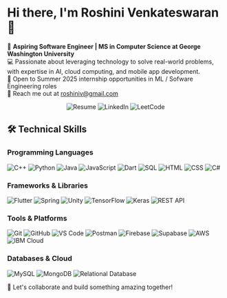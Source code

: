 # Hi there, I'm Roshini Venkateswaran 👋  

🌟 **Aspiring Software Engineer | MS in Computer Science at George Washington University**  
💻 Passionate about leveraging technology to solve real-world problems, with expertise in AI, cloud computing, and mobile app development.                              
🚀 Open to Summer 2025 internship opportunities in ML / Sofware Engineering roles                                                             
📧 Reach me out at roshiniv@gmail.com

<div style="text-align: center;">
    <a href="https://github.com/RoshiniVenkateswaran/RoshiniVenkateswaran/blob/main/Resume%20-%20Roshini%20Venkateswaran.pdf" style="text-decoration: none;">
        <img src="https://img.shields.io/badge/-Resume-%23833EA5?logo=google-drive&logoColor=white&style=for-the-badge" alt="Resume"/>
    </a>
    <a href="https://www.linkedin.com/in/roshini-venkat" style="text-decoration: none;">
        <img src="https://img.shields.io/badge/-LinkedIn-%230077B5?logo=linkedin&logoColor=white&style=for-the-badge" alt="LinkedIn" />
    </a>
    <a href="https://leetcode.com/u/user4723HU/" style="text-decoration: none;">
        <img src="https://img.shields.io/badge/-LeetCode-%23FFA116?logo=leetcode&logoColor=white&style=for-the-badge" alt="LeetCode" />
    </a>
</div>


</div>

## 🛠️ Technical Skills  

### Programming Languages  
<div>
    <img src="https://img.shields.io/badge/-C++-%2300599C?logo=c%2b%2b&logoColor=white&style=for-the-badge" alt="C++" />
<img src="https://img.shields.io/badge/-Python-%233776AB?logo=python&logoColor=white&style=for-the-badge" alt="Python" />
<img src="https://img.shields.io/badge/-Java-%23007396?logo=java&logoColor=white&style=for-the-badge" alt="Java" />
<img src="https://img.shields.io/badge/-JavaScript-%23F7DF1E?logo=javascript&logoColor=black&style=for-the-badge" alt="JavaScript" />
<img src="https://img.shields.io/badge/-Dart-%230175C2?logo=dart&logoColor=white&style=for-the-badge" alt="Dart" />
<img src="https://img.shields.io/badge/-SQL-%2300758F?logo=postgresql&logoColor=white&style=for-the-badge" alt="SQL" />
<img src="https://img.shields.io/badge/-HTML-%23E34F26?logo=html5&logoColor=white&style=for-the-badge" alt="HTML" />
<img src="https://img.shields.io/badge/-CSS-%231572B6?logo=css3&logoColor=white&style=for-the-badge" alt="CSS" />
<img src="https://img.shields.io/badge/-C%23-%23833EA5?logo=csharp&logoColor=white&style=for-the-badge" alt="C#" />

</div>

### Frameworks & Libraries  
<div> 
<img src="https://img.shields.io/badge/-Flutter-%2302569B?logo=flutter&logoColor=white&style=for-the-badge" alt="Flutter" />
<img src="https://img.shields.io/badge/-Spring-%236DB33F?logo=spring&logoColor=white&style=for-the-badge" alt="Spring" />
<img src="https://img.shields.io/badge/-Unity-%23000000?logo=unity&logoColor=white&style=for-the-badge" alt="Unity" />
<img src="https://img.shields.io/badge/-TensorFlow-%23FF6F00?logo=tensorflow&logoColor=white&style=for-the-badge" alt="TensorFlow" />
<img src="https://img.shields.io/badge/-Keras-%23D00000?logo=keras&logoColor=white&style=for-the-badge" alt="Keras" />
<img src="https://img.shields.io/badge/-REST%20API-%23000000?logo=api&logoColor=white&style=for-the-badge" alt="REST API" />
</div>

### Tools & Platforms 
<div>
<img src="https://img.shields.io/badge/-Git-%23F05032?logo=git&logoColor=white&style=for-the-badge" alt="Git" />
<img src="https://img.shields.io/badge/-GitHub-%23181717?logo=github&logoColor=white&style=for-the-badge" alt="GitHub" />
<img src="https://img.shields.io/badge/-VS%20Code-%23007ACC?logo=visual-studio-code&logoColor=white&style=for-the-badge" alt="VS Code" />
<img src="https://img.shields.io/badge/-Postman-%23FF6C37?logo=postman&logoColor=white&style=for-the-badge" alt="Postman" />
<img src="https://img.shields.io/badge/-Firebase-%23FFCA28?logo=firebase&logoColor=black&style=for-the-badge" alt="Firebase" />
<img src="https://img.shields.io/badge/-Supabase-%2336C493?logo=supabase&logoColor=white&style=for-the-badge" alt="Supabase" />
<img src="https://img.shields.io/badge/-AWS-%23232F3E?logo=amazon-aws&logoColor=white&style=for-the-badge" alt="AWS" />
<img src="https://img.shields.io/badge/-IBM%20Cloud-%231187C9?logo=ibm-cloud&logoColor=white&style=for-the-badge" alt="IBM Cloud" />
</div>

### Databases & Cloud  
<div>
<img src="https://img.shields.io/badge/-MySQL-%234479A1?logo=mysql&logoColor=white&style=for-the-badge" alt="MySQL" />
<img src="https://img.shields.io/badge/-MongoDB-%2347A248?logo=mongodb&logoColor=white&style=for-the-badge" alt="MongoDB" />
<img src="https://img.shields.io/badge/-Relational%20DB-%234E73B9?logo=database&logoColor=white&style=for-the-badge" alt="Relational Database" />
</div>



🌟 Let's collaborate and build something amazing together!
